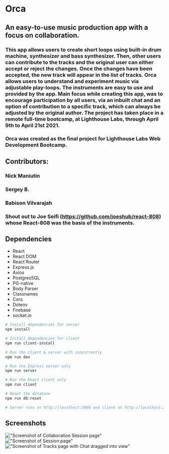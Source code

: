 # Orca

## An easy-to-use music production app with a focus on collaboration.

### This app allows users to create short loops using built-in drum machine, synthesizer and bass synthesizer. Then, other users can contribute to the tracks and the original user can either accept or reject the changes. Once the changes have been accepted, the new track will appear in the list of tracks. Orca allows users to understand and experiment music via adjustable play-loops. The instruments are easy to use and provided by the app. Main focus while creating this app, was to encourage participation by all users, via an inbuilt chat and an option of contribution to a specific track, which can always be adjusted by the original author. The project has taken place in a remote full-time bootcamp, at Lighthouse Labs, through April 9th to April 21st 2021.

### Orca was created as the final project for Lighthouse Labs Web Development Bootcamp.

## Contributors:

### Nick Maniutin

### Sergey B.

### Babison Vilvarajah

### Shout out to Joe Seifi (https://github.com/joeshub/react-808) whose React-808 was the basis of the instruments.

## Dependencies

- React
- React DOM
- React Router
- Express.js
- Axios
- PostgresSQL
- PG-native
- Body Parser
- Classnames
- Cors
- Dotenv
- Firebase
- socket.io

```bash
# Install dependencies for server
npm install

# Install dependencies for client
npm run client-install

# Run the client & server with concurrently
npm run dev

# Run the Express server only
npm run server

# Run the React client only
npm run client

# Reset the database
npm run db:reset

# Server runs on http://localhost:5000 and client on http://localhost:3000
```

## Screenshots

!["Screenshot of Collaboration Session page"](https://github.com/sbarchshevskiy/Orca/blob/master/docs/Collaboration.png?raw=true)
!["Screenshot of Session page"](https://github.com/sbarchshevskiy/Orca/blob/master/docs/Session.png?raw=true)
!["Screenshot of Tracks page with Chat dragged into view"](https://github.com/sbarchshevskiy/Orca/blob/master/docs/Tracks%20List%20&%20Chat.png?raw=true)
